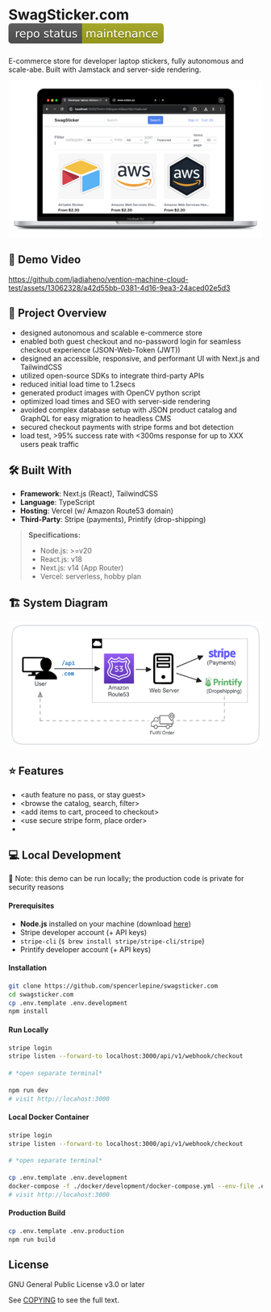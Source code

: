 # SwagSticker.com ![Repo Status Badge](./.github/status-maintained-badge.svg)

E-commerce store for developer laptop stickers, fully autonomous and scale-abe. Built with Jamstack and server-side rendering.

<img width="800px" style="margin:auto" src="./.github/swagsticker.com-screenshot.png" alt="SwagSticker.com website screenshot">

## 🎥 Demo Video

https://github.com/jadiaheno/vention-machine-cloud-test/assets/13062328/a42d55bb-0381-4d16-9ea3-24aced02e5d3

## 🎯 Project Overview

<!-- TODO_README -->

- designed autonomous and scalable e-commerce store
- enabled both guest checkout and no-password login for seamless checkout experience (JSON-Web-Token (JWT))
- designed an accessible, responsive, and performant UI with Next.js and TailwindCSS
- utilized open-source SDKs to integrate third-party APIs
- reduced initial load time to 1.2secs
- generated product images with OpenCV python script
- optimized load times and SEO with server-side rendering
- avoided complex database setup with JSON product catalog and GraphQL for easy migration to headless CMS
- secured checkout payments with stripe forms and bot detection
- load test, >95% success rate with <300ms response for up to XXX users peak traffic

## 🛠️ Built With

- **Framework**: Next.js (React), TailwindCSS
- **Language**: TypeScript
- **Hosting**: Vercel (w/ Amazon Route53 domain)
- **Third-Party**: Stripe (payments), Printify (drop-shipping)

> **Specifications:**
>
> - Node.js: >=v20
> - React.js: v18
> - Next.js: v14 (App Router)
> - Vercel: serverless, hobby plan

## 🏗️ System Diagram

<!-- TODO_README -->

![SwagSticker.com system diagram](./.github/swagsticker.com-system-diagram.png)

## ⭐️ Features

<!-- TODO_README -->

- <auth feature no pass, or stay guest>
- <browse the catalog, search, filter>
- <add items to cart, proceed to checkout>
- <use secure stripe form, place order>
- <track shipping status>

## 💻 Local Development

📌 Note: this demo can be run locally; the production code is private for security reasons

#### Prerequisites

- **Node.js** installed on your machine (download [here](https://nodejs.org/en/download))
- Stripe developer account (+ API keys)
- `stripe-cli` (`$ brew install stripe/stripe-cli/stripe`)
- Printify developer account (+ API keys)

#### Installation

```sh
git clone https://github.com/spencerlepine/swagsticker.com
cd swagsticker.com
cp .env.template .env.development
npm install
```

#### Run Locally

```sh
stripe login
stripe listen --forward-to localhost:3000/api/v1/webhook/checkout

# *open separate terminal*

npm run dev
# visit http://locahost:3000
```

#### Local Docker Container

```sh
stripe login
stripe listen --forward-to localhost:3000/api/v1/webhook/checkout

# *open separate terminal*

cp .env.template .env.development
docker-compose -f ./docker/development/docker-compose.yml --env-file .env.development up -d
# visit http://locahost:3000
```

#### Production Build

```sh
cp .env.template .env.production
npm run build
```

## License

GNU General Public License v3.0 or later

See [COPYING](COPYING) to see the full text.
